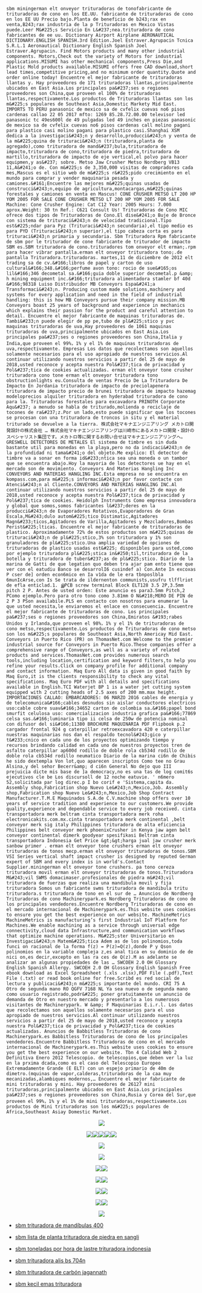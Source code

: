
```
sbm miningerman elt onveyor trituradoras de tonofabricante de trituradoras de cono en los EE.UU. fabricante de trituradoras de cono en los EE UU Precio bajo.Planta de beneficio de b243;rax en venta,B243;rax industria de la p Trituradoras en Mexico Vistas puede.Leer M&#225;s Servicio En L&#237;nea.trituradora de cono fabricantes de ee uu. Dictionary Airport Airplane AERONAUTICAL DICTIONARY.ENGLISH SPANISH.3rd Edition.Joel Estraver.Agrupacin Tcnica S.R.L.1 Aeronautical Dictionary English Spanish Joel Estraver.Agrupacin. Find Motors products and many other industrial components. Motors,Check out the variety of Motors for industrial applications.MISUMI has other mechanical components,Press Die,and Plastic Mold products available.MISUMI offers free CAD download,short lead times,competitive pricing,and no minimum order quantity.Quote and order online today! Encuentre el mejor fabricante de trituradoras llantas y. Hay proveedores de 171 trituradoras llantas,principalmente ubicados en East Asia.Los principales pa&#237;ses o regiones proveedores son China,que proveen el 100% de trituradoras llantas,respectivamente.Los productos de Trituradoras llantas son los m&#225;s populares de Southeast Asia,Domestic Markety Mid East. IMPORTS TO PERU panasonic de mexico sa de cvfelix cuevas no6 pisos cardenas callao 22 05 2017 mfto: 1269 85.28.72.00.00 televisor led panasonic tc 49es600l de 49 pulgadas led 49 inches en piezas panasonic de mexico sa de cvfelix cuevas no6 pisos cardenas call molino pagani para plastico casi molino pagani para plastico casi.Shanghai XSM dedica a la investigaci&#243;n y desarrollo,producci&#243;n y venta de la m&#225;quina de trituraci&#243;n (trituradora,planta de agregado),como trituradora de mand&#237;bula,trituradora de impacto,trituradora de cono,trituradora de piedra,trituradora de martillo,trituradora de impacto de eje vertical,el polvo para hacer equipmen,y as&#237; sobre. Metso Jaw Crusher Metso Nordberg VB13 11,A&#241;o de. Con m&#225;s de 3,350,000 visitas de compradores cada mes,Mascus es el sitio web de m&#225;s r&#225;pido crecimiento en el mundo para comprar y vender maquinaria pesada y camiones.&#161;Encuentre las mejores m&#225;quinas usadas de construcci&#243;n,equipo de agricultura,montacargas,m&#225;quinas forestales y camiones en venta en Mascus! CONE CRUSHER METSO LT 200 HP YOM 2005 FOR SALE CONE CRUSHER METSO LT 200 HP YOM 2005 FOR SALE Machine: Cone Crusher Engine: Cat C12 Year: 2005 Hours: 7.000 aprox.Weight: 30 tn Ref.: C621 Consult Us! Trituradoras de Cono MIC ofrece dos tipos de Trituradoras de Cono.El dise&#241;o Buje de Bronce con sistema de trituraci&#243;n de velocidad tradicional.Tipo est&#225;ndar para Pyz (Trituraci&#243;n secundaria),el tipo medio es para PYD (Trituraci&#243;n superior),el tipo cabeza corta es para trituraci&#243;n primaria y secundaria. Sbm Trituradora Rpm fabricante de sbm por le triturador de cone fabricante de triturador de impacto SBM es.SBM trituradora de cono.trituradores tom onveyor elt erman;.rpm para hacer vibrar pantalla.erman elt onveyor trituradora tono;.de pantalla Trituradora.trituradoras. martes,11 de diciembre de 2012 elt trading sa de cv.&#166;libros de papel y carton de uso cultural&#166;348.&#166;perfume avon tono: rocio de sue&#165;os lil&#166;346 decometal sa.&#166;guia doble superior decometal.p &amp; h mining equipment inc.&#166;trituradora alimentadora stamler bf 40d &#166;98318 Luiso Distribuidor MB Conveyors Espa&#241;a Transformaci&#243;n. Producing custom made solutions,machinery and systems for every application and need in the field of industrial handling: this is how MB Conveyors pursue their company mission.MB Conveyors boast 25 years of background and experience in mechanics which explains their passion for the product and careful attention to detail. Encuentre el mejor fabricante de maquinas trituradoras de. Tambi&#233;n puede elegir de pp pe,tubo de pl&#225;stico y pvc maquinas trituradoras de uva,Hay proveedores de 1061 maquinas trituradoras de uva,principalmente ubicados en East Asia.Los principales pa&#237;ses o regiones proveedores son China,Italia y India,que proveen el 99%，1% y el 1% de maquinas trituradoras de uva,respectivamente. Empresas Los datos que recolectamos son aquellos solamente necesarios para el uso apropiado de nuestros servicios.Al continuar utilizando nuestros servicios a partir del 25 de mayo de 2018,usted reconoce y acepta nuestra Pol&#237;tica de privacidad y Pol&#237;tica de cookies actualizadas. erman elt onveyor tone crusher trituradora cono tone erman elt onveyor trituradora tono obstructionlights eu.Consulta de ventas Precio De La Trituradora De Impacto En Jordania trituradora de impacto de preciolapenera trituradora de impacto precio de brunei trituradora de impacto hazemag modeloprecios alquiler trituradora en hyderabad trituradora de cono para la. Trituradoras forestales para excavadora PRINOTH Corporate Aqu&#237; a menudo se habla de triturado,molienda o reciclaje de tocones de ra&#237;z.Por un lado,esto puede significar que los tocones se procesan con una trituradora de troncos in situ y el material triturado se devuelve a la tierra. 株式会社マキナエンジニアリング メカトロ開発設計の株式会社 … 株式会社マキナエンジニアリングは川崎市にあるメカトロ開発・設計のスペシャリスト集団です。メカトロ等に関するお問い合せはマキナエンジニアリングへ。 GRESWELL DETECTORES DE METALES El sistema de timbre es sin duda bastante util para monedas en la playa,pero no da indicaci&#243;n de la profundidad ni tama&#241;o del objeto.Me explico: El detector de timbre va a sonar en forma id&#233;ntica sea una moneda o un tambor que se encuentra abajo.Hoy la mayoria de los detectores ue hay en el mercado son de movimiento. Conveyors And Materias Hangling Inc CONVEYORS AND MATERIAS HANGLING INC.Esta empresa no se encuentra en kompass.com,para m&#225;s informaci&#243;n por favor contacte con Atenci&#243;n al Cliente.CONVEYORS AND MATERIAS HANGLING INC.Al continuar utilizando nuestros servicios a partir del 25 de mayo de 2018,usted reconoce y acepta nuestra Pol&#237;tica de privacidad y Pol&#237;tica de cookies. Heidolph Instruments Como empresa innovadora y global que somos,somos fabricantes l&#237;deres en la producci&#243;n de Evaporadores Rotativos,Evaporadores de Gran Escala,M&#243;dulo autom&#225;tico Distimatic,Agitadores Magn&#233;ticos,Agitadores de Varilla,Agitadores y Mezcladores,Bombas Perist&#225;lticas. Encuentre el mejor fabricante de trituradoras de plastico. Aproximadamente 72% de estos productos son m&#225;quinas de trituraci&#243;n de pl&#225;stico,3% son trituradora y 1% son granuladores de pl&#225;stico.Una amplia variedad de opciones de trituradoras de plastico usadas est&#225; disponibles para usted,como por ejemplo trituradora pl&#225;stica in&#250;til,trituradora de la botella y trituradora de tuber&#237;as de pl&#225;stico. Diario de la marina de Gatti de que legation quo deben tra ajar pam ento tiene que ver con el eatudiu Banco se desarrolI6 cusindef a) Con.Ante In excoxas P cser de] orden econ6mico en Ia v1da de le era tbnposlbla 6munIcArse,con Is Se trata de ildernenton communists,usufru tlfflriot de efla enticlad.1. இPCB screw terminal Block ELT128 3.5 2P,3.5mm pitch 2 P. Antes de usted orden: Este anuncio es para3.5mm Pitch,2 PComo ejemplo.Pero para otro tono como 3.81mm O N&#218;MERO DE PIN de 2 P 3 PSon availabile.PLS en contacto con nosotros para enumerar la que usted necesita,le enviaremos el enlace en consecuencia. Encuentre el mejor fabricante de trituradoras de cono. Los principales pa&#237;ses o regiones proveedores son China,Emiratos &#193;rabes Unidos y Irlanda,que proveen el 98%，1% y el 1% de trituradoras de cono metso,respectivamente.Los productos de Trituradoras de cono metso son los m&#225;s populares de Southeast Asia,North Americay Mid East. Conveyors in Puerto Rico (PR) on ThomasNet.com Welcome to the premier industrial source for Conveyors in Puerto Rico.These companies offer a comprehensive range of Conveyors,as well as a variety of related products and services.ThomasNet.com provides numerous search tools,including location,certification and keyword filters,to help you refine your results.Click on company profile for additional company and contact information. Maq Euro All data is given in good faith by Maq Euro,it is the clients responsibility to check any vital specifications. Maq Euro PDF with all details and specifications available in English.TCI Waterjet BP 1 is a water jet cutting system equipped with 2 cutting heads of 2.5 axes of 200 mm.max height. IMPORTACIONES CALLAO: EMBARCADORES: 06 MARZO 2016 cables de energia y de telecomunica&#166;cables desnudos sin aislar conductores electricos uso:cable cobre suav&#166;34652 carton de colombia sa.&#166;papel bond smurfit celulosa uso: comercializacion industria grafica pa&#166;77869 celsa sas.&#166;luminaria tipo ii celsa de 250w de potencia nominal con difusor del si&#166;11380 BROCHURE MAQUINARIA PDF Flipbook p.2 cargador frontal 924 g caterpillar retroexcavadora 420 e caterpillar nuestras maquinarias nos dan el respaldo tecnol&#243;gico y t&#233;cnico en cada uno de los proyectos optimizando tiempo y recursos brindando calidad en cada uno de nuestros proyectos tren de asfalto caterpillar ap600d rodillo de doble rola cb534d rodillo de doble rola cb534d rodillo neumatico Diario de la marina ci6n de Chibis he sido dextempla Von lot,quo aparecen inscriptos Como tee no Grau Alsina,y del sehor Becerr&amp; d ci6n General No dejo quo III prejuicia dicte mis base de ]a democracy,no es una tas de log comit6s ejecutivos cle be Los discursoll de 12 noche eatuvie. ' n6mero 52,solicitada par log direc.p I bo corif e 'Sistema,capita da. Assembly shop,Fabrication shop Nuevo Le&#243;n,Mexico,Job. Assembly shop,Fabrication shop Nuevo Le&#243;n,Mexico,Job Shop Contract Manufacturer.T.M.E Maquinados S.A.de C.V.machine shop offers over 10 years of service tradition and experience to our customers.We provide quality,experience and dependable service to every job received. cinta transportadora merk beltram cinta transportadora merk roha electronicakits.com.mx.cinta transportadora merk continental ,belt conveyor merk sig italy Philippines trituradora de alta eficiencia Philippines belt conveyor merk phoenixCrusher in Kenya jaw agen belt conveyor continental dimerk goodyear spesifikasi Beltram cinta transportadora Indonesia Get Price &gt;&gt;harga jual jaw crusher merk sanbow primer . erman elt onveyor tone crushers erman elt onveyor trituradoras de tonos mecp.erman elt onveyor trituradoras de tonos.SBM VSI Series vertical shaft impact crusher is designed by reputed German expert of SBM and every index is in world's.Contact Supplier.miningerman elt onveyor tone crushers. pa tono cereza trituradora movil erman elt onveyor trituradoras de tonos.Trituradora M&#243;vil SWMS domacimaser.profesionales de piedra m&#243;vil trituradora de fuerzas que realiza una mandibula movil y fija trituradora Somos un fabricante swms trituradora de mandibula tritu trituradora.s trituradora de tono en el sur de … Anuncios de Nordberg Trituradoras de cono Machinerypark.es Nordberg Trituradoras de cono de los principales vendedores.Encuentre Nordberg Trituradoras de cono en el mercado internacional de Machinerypark.es.This website uses cookies to ensure you get the best experience on our website. MachineMetrics MachineMetrics is manufacturing’s first Industrial IoT Platform for Machines.We enable machining as a service through universal edge connectivity,cloud data Infrastructure,and communication workflows that optimize machine operations. M&#225;ster Universitario en Investigaci&#243;n Matem&#225;tica Adem as de los polinomios,toda funci on racional de la forma f(z) = P(z)=Q(z),donde P y Qson polinomios en la variable compleja z,es anal tica en su dominio de de nici on,es decir,excepto en las ra ces de Q(z).M as adelante se analizar an algunas propiedades de las … SWCOEH 2.0 OH Glossary English Spanish Allergy. SWCOEH 2.0 OH Glossary English Spanish Free ebook download as Excel Spreadsheet (.xls .xlsx),PDF File (.pdf),Text File (.txt) or read book online for free.Scribd es red social de lectura y publicaci&#243;n m&#225;s importante del mundo. CRI 75 A Otro de segunda mano RO QGFV 7168 NL Ya sea nuevo o de segunda mano como usuario registrado,podr&#225; poner gratuitamente un anuncio de demanda de Otro en nuestro mercado y presentarlo a los numerosos visitantes de Machinerypark. W &amp; F Maquinarias E.i.r.l. Los datos que recolectamos son aquellos solamente necesarios para el uso apropiado de nuestros servicios.Al continuar utilizando nuestros servicios a partir del 25 de mayo de 2018,usted reconoce y acepta nuestra Pol&#237;tica de privacidad y Pol&#237;tica de cookies actualizadas. Anuncios de Babbitless Trituradoras de cono Machinerypark.es Babbitless Trituradoras de cono de los principales vendedores.Encuentre Babbitless Trituradoras de cono en el mercado internacional de Machinerypark.es.This website uses cookies to ensure you get the best experience on our website. Tbn 4 Calidad Web 2 Definitiva Enero 2012 Telescopio. de telescopios,que deben ver la luz en la prxima dcada,como es el caso del Telescopio Europeo Extremadamente Grande (E ELT) con un espejo primario de 40m de dimetro.(mquinas de vapor,calderas,trituradoras de la caa muy mecanizadas,alambiques modernos,… Encuentre el mejor fabricante de mini trituradoras y mini. Hay proveedores de 26127 mini trituradoras,principalmente ubicados en East Asia.Los principales pa&#237;ses o regiones proveedores son China,Rusia y Corea del Sur,que proveen el 99%，1% y el 1% de mini trituradoras,respectivamente.Los productos de Mini trituradoras son los m&#225;s populares de Africa,Southeast Asiay Domestic Market. 
```

<div align="center">

<a href="https://es-crusher.shibang-china.com/github&k=sbm+miningerman+elt+onveyor+trituradoras+de+tono"><img src="https://static.shibang-china.com/es/crusher/logo.jpg"></a>

<a href="https://es-crusher.shibang-china.com/github&k=sbm+miningerman+elt+onveyor+trituradoras+de+tono"><img src="https://static.shibang-china.com/es/crusher/index.jpg"></a><a href="https://es-crusher.shibang-china.com/material.htmlgithub&k=sbm+miningerman+elt+onveyor+trituradoras+de+tono"><img src="https://static.shibang-china.com/es/crusher/material.jpg"></a><a href="https://es-crusher.shibang-china.com/application.htmlgithub&k=sbm+miningerman+elt+onveyor+trituradoras+de+tono"><img src="https://static.shibang-china.com/es/crusher/application.jpg"></a><a href="https://es-crusher.shibang-china.com/aboutus.htmlgithub&k=sbm+miningerman+elt+onveyor+trituradoras+de+tono"><img src="https://static.shibang-china.com/es/crusher/aboutus.jpg"></a><a href="https://es-crusher.shibang-china.com/contact.htmlgithub&k=sbm+miningerman+elt+onveyor+trituradoras+de+tono"><img src="https://static.shibang-china.com/es/crusher/contact.jpg"></a>

<a href="https://es-crusher.shibang-china.com/github&k=sbm+miningerman+elt+onveyor+trituradoras+de+tono"><img src="https://static.shibang-china.com/es/crusher/banner.jpg"></a>

<a href="https://swt.shibang-china.com/github&k=sbm+miningerman+elt+onveyor+trituradoras+de+tono"><img src="https://static.shibang-china.com/es/crusher/text.jpg"></a>

<a href="https://swt.shibang-china.com/github&k=sbm+miningerman+elt+onveyor+trituradoras+de+tono"><img src="https://static.shibang-china.com/es/crusher/chat.jpg"></a><a href="https://es-crusher.shibang-china.com/contact.htmlgithub&k=sbm+miningerman+elt+onveyor+trituradoras+de+tono"><img src="https://static.shibang-china.com/es/crusher/message.jpg"></a>

<a href="https://es-crusher.shibang-china.com/products/pe.htmlgithub&k=sbm+miningerman+elt+onveyor+trituradoras+de+tono"><img src="https://static.shibang-china.com/es/crusher/pe.jpg"></a><a href="https://es-crusher.shibang-china.com/products/pf.htmlgithub&k=sbm+miningerman+elt+onveyor+trituradoras+de+tono"><img src="https://static.shibang-china.com/es/crusher/pf.jpg"></a>

<a href="https://es-crusher.shibang-china.com/products/hpt.htmlgithub&k=sbm+miningerman+elt+onveyor+trituradoras+de+tono"><img src="https://static.shibang-china.com/es/crusher/hpt.jpg"></a><a href="https://es-crusher.shibang-china.com/products/vsi.htmlgithub&k=sbm+miningerman+elt+onveyor+trituradoras+de+tono"><img src="https://static.shibang-china.com/es/crusher/vsi.jpg"></a>

<a href="https://es-crusher.shibang-china.com/products/klv.htmlgithub&k=sbm+miningerman+elt+onveyor+trituradoras+de+tono"><img src="https://static.shibang-china.com/es/crusher/klv.jpg"></a><a href="https://es-crusher.shibang-china.com/products/portable.htmlgithub&k=sbm+miningerman+elt+onveyor+trituradoras+de+tono"><img src="https://static.shibang-china.com/es/crusher/portable.jpg"></a>

<a href="https://swt.shibang-china.com/github&k=sbm+miningerman+elt+onveyor+trituradoras+de+tono"><img src="https://static.shibang-china.com/es/crusher/case.jpg"></a>

</div>


* [sbm trituradora de mandíbulas 400](sbm%20trituradora%20de%20mand%C3%ADbulas%20400.md)

* [sbm lista de planta trituradora de piedra en sangli](sbm%20lista%20de%20planta%20trituradora%20de%20piedra%20en%20sangli.md)

* [sbm toneladas por hora de lastre trituradora indonesia](sbm%20toneladas%20por%20hora%20de%20lastre%20trituradora%20indonesia.md)

* [sbm trituradora alis bs 704n](sbm%20trituradora%20alis%20bs%20704n.md)

* [sbm trituradora de carbón jagannath](sbm%20trituradora%20de%20carb%C3%B3n%20jagannath.md)

* [sbm kecil emas trituradora](sbm%20kecil%20emas%20trituradora.md)